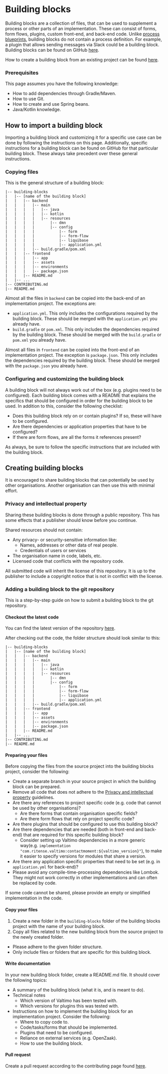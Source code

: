 # Building blocks

Building blocks are a collection of files, that can be used to supplement a process or other parts of an implementation.
These can consist of forms, form flows, plugins, custom front-end, and back-end code. Unlike [process blueprints](blueprints.md),
building blocks do not contain a process definition. 
For example, a plugin that allows sending messages via Slack could be a building block.
Building blocks can be found on GitHub [here](https://github.com/generiekzaakafhandelcomponent/Bouwblokken).

How to create a building block from an existing project can be found [here](#creating-building-blocks).

### Prerequisites

This page assumes you have the following knowledge:
* How to add dependencies through Gradle/Maven.
* How to use Git.
* How to create and use Spring beans.
* Java/Kotlin knowledge.

## How to import a building block

Importing a building block and customizing it for a specific use case can be done by following the instructions on
this page. Additionally, specific instructions for a building block can be found on GitHub for that particular building 
block. These always take precedent over these general instructions.

### Copying files

This is the general structure of a building block:

```
|-- building-blocks
|   |-- [name of the building block]
|   |   |-- backend
|   |   |   |-- main
|   |   |   |   |-- java
|   |   |   |   |-- kotlin
|   |   |   |   |-- resources
|   |   |   |       |-- dmn
|   |   |   |       |-- config
|   |   |   |           |-- form
|   |   |   |           |-- form-flow
|   |   |   |           |-- liquibase
|   |   |   |           |-- application.yml
|   |   |   |-- build.gradle/pom.xml
|   |   |-- frontend
|   |   |   |-- app
|   |   |   |-- assets
|   |   |   |-- environments
|   |   |   |-- package.json
|   |   |-- README.md
|   |-- ...
|-- CONTRIBUTING.md
|-- README.md
```

Almost all the files in `backend` can be copied into the back-end of an implementation project. The exceptions are:

* `application.yml`. This only includes the configurations required by the building block. These should be merged
  with the `application.yml` you already have.
* `build.gradle` or `pom.xml`. This only includes the dependencies required by the building block. These should be
  merged with the `build.gradle` or `pom.xml` you already have.

Almost all files in `frontend` can be copied into the front-end of an implementation project. The exception is
`package.json`. This only includes the dependencies required by the building block. These should be merged with
the `package.json` you already have.

### Configuring and customizing the building block

A building block will not always work out of the box (e.g. plugins need to be configured).
Each building block comes with a README that explains the specifics that should be configured in order for the
building block to be used. In addition to this, consider the following checklist:

* Does this building block rely on or contain plugins? If so, these will have to be configured.
* Are there dependencies or application properties that have to be configured?
* If there are form flows, are all the forms it references present?

As always, be sure to follow the specific instructions that are included with the building block.

## Creating building blocks
It is encouraged to share building blocks that can potentially be used by other organisations. Another organisation can
then use this with minimal effort.

### Privacy and intellectual property
Sharing these building blocks is done through a public repository. This has some effects that a publisher should know before
you continue.

Shared resources should not contain:
* Any privacy- or security-sensitive information like:
    * Names, addresses or other data of real people.
    * Credentials of users or services
* The organisation name in code, labels, etc.
* Licensed code that conflicts with the repository code.

All submitted code will inherit the license of this repository. It is up to the publisher to include a copyright notice
that is not in conflict with the license.

### Adding a building block to the git repository
This is a step-by-step guide on how to submit a building block to the git repository.

#### Checkout the latest code
You can find the latest version of the repository [here](https://github.com/generiekzaakafhandelcomponent/Bouwblokken).

After checking out the code, the folder structure should look similar to this:
```
|-- building-blocks
|   |-- [name of the building block]
|   |   |-- backend
|   |   |   |-- main
|   |   |   |   |-- java
|   |   |   |   |-- kotlin
|   |   |   |   |-- resources
|   |   |   |       |-- dmn
|   |   |   |       |-- config
|   |   |   |           |-- form
|   |   |   |           |-- form-flow
|   |   |   |           |-- liquibase
|   |   |   |           |-- application.yml
|   |   |   |-- build.gradle/pom.xml
|   |   |-- frontend
|   |   |   |-- app
|   |   |   |-- assets
|   |   |   |-- environments
|   |   |   |-- package.json
|   |   |-- README.md
|   |-- ...
|-- CONTRIBUTING.md
|-- README.md
```

#### Preparing your files
Before copying the files from the source project into the building blocks project, consider the following:
- Create a separate branch in your source project in which the building block can be prepared.
- Remove all code that does not adhere to the [Privacy and intellectual property](#privacy-and-intellectual-property)
  guidelines.
- Are there any references to project specific code (e.g. code that cannot be used by other organisations)?
    - Are there forms that contain organisation specific fields?
    - Are there form flows that rely on project specific code?
- Are there plugins that should be configured to use this building block?
- Are there dependencies that are needed (both in front-end and back-end) that are required for this specific building
  block?
    - Consider setting up Valtimo dependencies in a more generic way(e.g.
      `implementation "com.ritense.valtimo:contactmoment:${valtimo_version}"`), to make it easier to specify versions for
      modules that share a version.
- Are there any application specific properties that need to be set (e.g. in `application.yml` for back-end)?
- Please avoid any compile-time-processing dependencies like Lombok. They might not work correctly in other
  implementations and can often be replaced by code.

If some code cannot be shared, please provide an empty or simplified implementation in the code.

#### Copy your files
1. Create a new folder in the `building-blocks` folder of the building blocks project with the name of your building
  block.
2. Copy all files related to the new building block from the source project to the newly created folder.
* Please adhere to the given folder structure.
* Only include files or folders that are specific for this building block.

#### Write documentation
In your new building block folder, create a README.md file. It should cover the following topics:
* A summary of the building block (what it is, and is meant to do).
* Technical notes
    * Which version of Valtimo has been tested with.
    * Which versions for plugins this was tested with.
* Instructions on how to implement the building block for an implementation project. Consider the following:
    * Where to copy code to.
    * Code/tasks/forms that should be implemented.
    * Plugins that need to be configured.
    * Reliance on external services (e.g. OpenZaak).
    * How to use the building block.

#### Pull request
Create a pull request according to the contributing page found [here](https://github.com/generiekzaakafhandelcomponent/Bouwblokken/blob/main/CONTRIBUTING.md).
